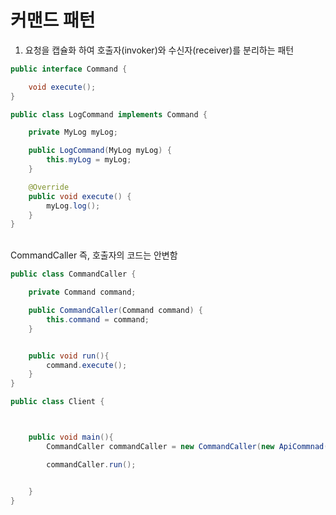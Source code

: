 커맨드 패턴
===

1. 요청을 캡슐화 하여 호출자(invoker)와 수신자(receiver)를 분리하는 패턴


```java
public interface Command {

    void execute();
}
```


```java
public class LogCommand implements Command {

    private MyLog myLog;

    public LogCommand(MyLog myLog) {
        this.myLog = myLog;
    }

    @Override
    public void execute() {
        myLog.log();
    }
}
```

<br>
CommandCaller 즉, 호출자의 코드는 안변함

```java
public class CommandCaller {

    private Command command;

    public CommandCaller(Command command) {
        this.command = command;
    }


    public void run(){
        command.execute();
    }
}
```


```java
public class Client {



    public void main(){
        CommandCaller commandCaller = new CommandCaller(new ApiCommnad(new MyApi()));

        commandCaller.run();


    }
}
```